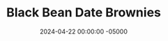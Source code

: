 ---
layout: post
title:  "Black Bean Date Brownies"
date:   2024-04-22 00:00:00 -05000
categories: 
- Recipes
- Healthier Dessert
permalink: /recipes/black-bean-date-brownies
image: /assets/Food/Healthier Dessert/Bean Brownies/bean-brownies-cover.jpg
ing: beanbrownies-ing
facts: beanbrownies-facts
Prep: 10
Rest: 
Cook: 20
Source1: https://www.myplantifulcooking.com/healthy-vegan-black-bean-brownies/#recipe
Source2: 
whisk: https://s.samsungfood.com/thUvp
tags: 
- cocoa powder
- chocolate chips
- natural peanut butter
- peanuts
- black beans
- dates
- oats
- oat flour
- unsweetened vanilla almond milk
- raisins
- figs
- banana
- beans
- vanilla extract
- sunflower butter
- sunflower seeds
- pumpkin seeds
Description: These brownies are so good that you would never know there were beans in there. The combination of beans, oats, and dates means they're packed with fiber. They contain only healthy fats from the nuts, and are free of any refined sugars. These brownies are super rich, fudgey, the right amount of sweet, gluten free and vegan, and only 100 calories. Use sunflower or pumpkin seed butter to make them nut free too. For more date and bean based desserts, see my <a href="chickpea-date-blondies">Chickpea Date Blondies</a> and <a href="dual-bean-date-brookies">Dual Buan Date Brookies</a>
Instructions: 
- Preheat your oven to 350F, line a 9x13" baking pan with parchment paper, and lightly spray it with oil. Drain and rinse your beans<br><br>

- If you don't already have oat flour, you can just blend up quick or rolled oats in your food processor. Make sure to grind up the oats on their own, as they won't get fully blended if you do it with everything else<br><br>

- Place the rest of the ingredients and blend until a smooth batter forms. For a nut free replacement, you can use the same amount by weight (128 g) of any seed butter (pumpkin seed or sunflower seed), or an overripe banana.  Note that the batter should be very thick. My 8 cup food processor could barely fit the whole batter and blend it together<br><br>
- <center><img src="/assets/Food/Healthier Dessert/Bean Brownies/bean-brownies-3.jpg" alt="" class="instruction-image"></center><br>

- These brownies are naturally sweetened with dates. Using the same amount by weight of raisins or figs would also work as a replacement for dates. For a lower sugar option, replace both the dates and the milk with overripe bananas, about 3 large or 330 g<br><br>

- Transfer the batter to the pan. Using a silicone spatula, smooth out the batter. Lightly wetting your fingers and using your hands to spread it to all sides make it easier and stick less. Optionally, top with chocolate chips.<br><br>
- <center><img src="/assets/Food/Healthier Dessert/Bean Brownies/bean-brownies-5.jpg" alt="" class="instruction-image"></center><br>

- Bake at 350F for 20-25 minutes, or until a toothpick comes out fairly clean. A few crumbs left is generally ok. The brownies will firm up much more as they cool, so they should look a bit underdone<br><br>
- <center><img src="/assets/Food/Healthier Dessert/Bean Brownies/bean-brownies-6.jpg" alt="" class="instruction-image"></center><br>

- Let cool totally in the fridge for a few hours (ideally overnight) before slicing and enjoying
---